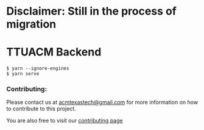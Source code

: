 # Disclaimer: Still in the process of migration
# TTUACM Backend
```
$ yarn --ignore-engines
$ yarn serve
```

### Contributing:
  Please contact us at [acmtexastech@gmail.com](mailto:acmtexastech@gmail.com) for more information on how to contribute to this project.

  You are also free to visit our [contributing page](https://github.com/ynigoreyes/ttuacm-backend/blob/master/.github/.CONTRIBUTING.md)
